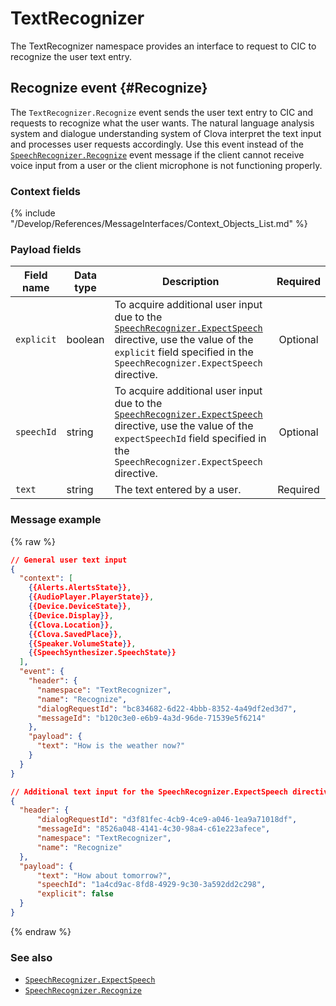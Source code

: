 # TextRecognizer

The TextRecognizer namespace provides an interface to request to CIC to recognize the user text entry.

## Recognize event {#Recognize}
The `TextRecognizer.Recognize` event sends the user text entry to CIC and requests to recognize what the user wants. The natural language analysis system and dialogue understanding system of Clova interpret the text input and processes user requests accordingly. Use this event instead of the [`SpeechRecognizer.Recognize`](/Develop/References/MessageInterfaces/SpeechRecognizer.md#Recognize) event message if the client cannot receive voice input from a user or the client microphone is not functioning properly.

### Context fields

{% include "/Develop/References/MessageInterfaces/Context_Objects_List.md" %}

### Payload fields
| Field name       | Data type    | Description                     | Required |
|---------------|---------|-----------------------------|:---------:|
| `explicit`         | boolean  | To acquire additional user input due to the [`SpeechRecognizer.ExpectSpeech`](/Develop/References/MessageInterfaces/SpeechRecognizer.md#ExpectSpeech) directive, use the value of the `explicit` field specified in the `SpeechRecognizer.ExpectSpeech` directive.  | Optional  |
| `speechId`   | string   | To acquire additional user input due to the [`SpeechRecognizer.ExpectSpeech`](/Develop/References/MessageInterfaces/SpeechRecognizer.md#ExpectSpeech) directive, use the value of the `expectSpeechId` field specified in the `SpeechRecognizer.ExpectSpeech` directive.  | Optional  |
| `text`        | string  | The text entered by a user. | Required     |

### Message example
{% raw %}
```json
// General user text input
{
  "context": [
    {{Alerts.AlertsState}},
    {{AudioPlayer.PlayerState}},
    {{Device.DeviceState}},
    {{Device.Display}},
    {{Clova.Location}},
    {{Clova.SavedPlace}},
    {{Speaker.VolumeState}},
    {{SpeechSynthesizer.SpeechState}}
  ],
  "event": {
    "header": {
      "namespace": "TextRecognizer",
      "name": "Recognize",
      "dialogRequestId": "bc834682-6d22-4bbb-8352-4a49df2ed3d7",
      "messageId": "b120c3e0-e6b9-4a3d-96de-71539e5f6214"
    },
    "payload": {
      "text": "How is the weather now?"
    }
  }
}

// Additional text input for the SpeechRecognizer.ExpectSpeech directive
{
  "header": {
      "dialogRequestId": "d3f81fec-4cb9-4ce9-a046-1ea9a71018df",
      "messageId": "8526a048-4141-4c30-98a4-c61e223afece",
      "namespace": "TextRecognizer",
      "name": "Recognize"
  },
  "payload": {
      "text": "How about tomorrow?",
      "speechId": "1a4cd9ac-8fd8-4929-9c30-3a592dd2c298",
      "explicit": false
  }
}
```
{% endraw %}

### See also
* [`SpeechRecognizer.ExpectSpeech`](/Develop/References/MessageInterfaces/SpeechRecognizer.md#ExpectSpeech)
* [`SpeechRecognizer.Recognize`](/Develop/References/MessageInterfaces/SpeechRecognizer.md#Recognize)
